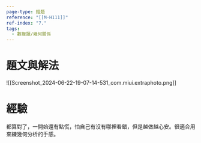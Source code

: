 ```yaml
---
page-type: 錯題
reference: "[[M-H111]]"
ref-index: "7."
tags:
  - 數複題/幾何關係
---
```

# 題文與解法
![[Screenshot_2024-06-22-19-07-14-531_com.miui.extraphoto.png]]
# 經驗
都算對了，一開始還有點慌，怕自己有沒有哪裡看錯，但是越做越心安。很適合用來練幾何分析的手感。